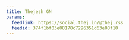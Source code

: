 ```yaml
---
title: Thejesh GN
params:
  feedlink: https://social.thej.in/@thej.rss
  feedid: 374f1bf03e08178c7296351d63e08f10
---
```

